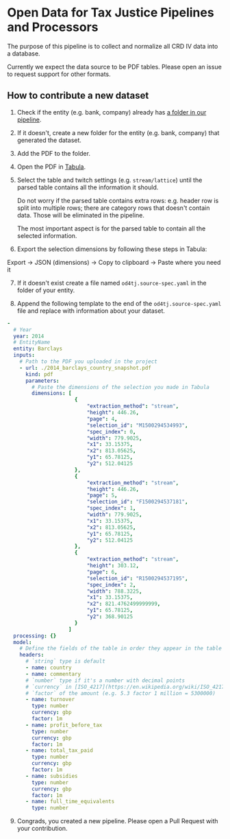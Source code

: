 # Open Data for Tax Justice Pipelines and Processors

The purpose of this pipeline is to collect and normalize all CRD IV data into a database.

Currently we expect the data source to be PDF tables. Please open an issue to request support for other formats.

## How to contribute a new dataset

1. Check if the entity (e.g. bank, company) already has [a folder in our pipeline](https://github.com/okfn/datapackage_pipelines_od4tj/tree/master/datapackage_pipelines_od4tj/pipelines/crd-iv).

2. If it doesn't, create a new folder for the entity (e.g. bank, company) that generated the dataset.

3. Add the PDF to the folder.

4. Open the PDF in [Tabula](http://tabula.technology/).

5. Select the table and twitch settings (e.g. `stream/lattice`) until the parsed table contains all the information it should.

    Do not worry if the parsed table contains extra rows: e.g. header row is split into multiple rows; there are category rows that doesn't contain data. Those will be eliminated in the pipeline.

    The most important aspect is for the parsed table to contain all the selected information.

6. Export the selection dimensions by following these steps in Tabula:

  Export -> JSON (dimensions) -> Copy to clipboard -> Paste where you need it

7. If it doesn't exist create a file named `od4tj.source-spec.yaml` in the folder of your entity.

8. Append the following template to the end of the `od4tj.source-spec.yaml` file and replace with information about your dataset.

```yaml
-
  # Year
  year: 2014
  # EntityName
  entity: Barclays
  inputs:
    # Path to the PDF you uploaded in the project
    - url: ./2014_barclays_country_snapshot.pdf
      kind: pdf
      parameters:
        # Paste the dimensions of the selection you made in Tabula
        dimensions: [
                      {
                          "extraction_method": "stream",
                          "height": 446.26,
                          "page": 4,
                          "selection_id": "M1500294534993",
                          "spec_index": 0,
                          "width": 779.9025,
                          "x1": 33.15375,
                          "x2": 813.05625,
                          "y1": 65.78125,
                          "y2": 512.04125
                      },
                      {
                          "extraction_method": "stream",
                          "height": 446.26,
                          "page": 5,
                          "selection_id": "F1500294537181",
                          "spec_index": 1,
                          "width": 779.9025,
                          "x1": 33.15375,
                          "x2": 813.05625,
                          "y1": 65.78125,
                          "y2": 512.04125
                      },
                      {
                          "extraction_method": "stream",
                          "height": 303.12,
                          "page": 6,
                          "selection_id": "R1500294537195",
                          "spec_index": 2,
                          "width": 788.3225,
                          "x1": 33.15375,
                          "x2": 821.4762499999999,
                          "y1": 65.78125,
                          "y2": 368.90125
                      }
                    ]
  processing: {}
  model:
    # Define the fields of the table in order they appear in the table
    headers:
      # `string` type is default
      - name: country
      - name: commentary
      # `number` type if it's a number with decimal points
      # `currency` in [ISO_4217](https://en.wikipedia.org/wiki/ISO_4217)
      # `factor` of the amount (e.g. 5.3 factor 1 million = 5300000)
      - name: turnover
        type: number
        currency: gbp
        factor: 1m
      - name: profit_before_tax
        type: number
        currency: gbp
        factor: 1m
      - name: total_tax_paid
        type: number
        currency: gbp
        factor: 1m
      - name: subsidies
        type: number
        currency: gbp
        factor: 1m
      - name: full_time_equivalents
        type: number

```

9. Congrads, you created a new pipeline. Please open a Pull Request with your contribution.

